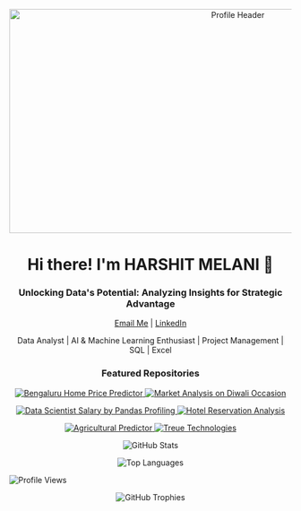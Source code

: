 <!-- Profile Header -->
<p align="center">
  <img src="https://miro.medium.com/v2/resize:fit:960/1*DwU2AWUUbZgLdHiRY-Ky5w.gif" alt="Profile Header" width="800" height="400">
</p>

<!-- Profile Information -->
<h1 align="center">Hi there! I'm HARSHIT MELANI 👋</h1>
<h3 align="center">Unlocking Data's Potential: Analyzing Insights for Strategic Advantage</h3>

<!-- Contact Information -->
<p align="center">
  <a href="mailto:HARSHIT.MELANI18@GMAIL.COM">Email Me</a> | 
  <a href="https://linkedin.com/in/harshitmelani">LinkedIn</a>
</p>

<!-- Bio -->
<p align="center">Data Analyst | AI & Machine Learning Enthusiast | Project Management | SQL | Excel</p>

<!-- Repository Links -->
<h3 align="center">Featured Repositories</h3>

<p align="center">
  <a href="https://github.com/HARSHITMELANI/begaluru-home-price-predictor">
    <img src="https://github-readme-stats.vercel.app/api/pin/?username=HARSHITMELANI&repo=begaluru-home-price-predictor&theme=dark" alt="Bengaluru Home Price Predictor">
  </a>
  <a href="https://github.com/HARSHITMELANI/market-analysis-on-diwali-occasion">
    <img src="https://github-readme-stats.vercel.app/api/pin/?username=HARSHITMELANI&repo=market-analysis-on-diwali-occasion&theme=dark" alt="Market Analysis on Diwali Occasion">
  </a>
</p>

<p align="center">
  <a href="https://github.com/HARSHITMELANI/data-scientist-salary-by-pandas-profiling">
    <img src="https://github-readme-stats.vercel.app/api/pin/?username=HARSHITMELANI&repo=data-scientist-salary-by-pandas-profiling&theme=dark" alt="Data Scientist Salary by Pandas Profiling">
  </a>
  <a href="https://github.com/HARSHITMELANI/hotel-reservation-analysis-">
    <img src="https://github-readme-stats.vercel.app/api/pin/?username=HARSHITMELANI&repo=hotel-reservation-analysis-&theme=dark" alt="Hotel Reservation Analysis">
  </a>
</p>

<p align="center">
  <a href="https://github.com/HARSHITMELANI/AGRICULTURAL-PREDICTOR-">
    <img src="https://github-readme-stats.vercel.app/api/pin/?username=HARSHITMELANI&repo=AGRICULTURAL-PREDICTOR-&theme=dark" alt="Agricultural Predictor">
  </a>
  <a href="https://github.com/HARSHITMELANI/TREUE_TECHNOLOGIES">
    <img src="https://github-readme-stats.vercel.app/api/pin/?username=HARSHITMELANI&repo=TREUE_TECHNOLOGIES&theme=dark" alt="Treue Technologies">
  </a>
</p>

<!-- GitHub Stats -->
<p align="center">
  <img src="https://github-readme-stats.vercel.app/api?username=harshitmelani&show_icons=true&theme=algolia" alt="GitHub Stats">
</p>

<!-- Top Languages -->
<p align="center">
  <img src="https://github-readme-stats.vercel.app/api/top-langs/?username=harshitmelani&layout=compact&theme=algolia" alt="Top Languages">
</p>

<!-- Profile Views -->
<p align="left">
  <img src="https://komarev.com/ghpvc/?username=harshitmelani&label=Profile%20views&color=0e75b6&style=flat" alt="Profile Views">
</p>

<!-- GitHub Trophies -->
<p align="center">
  <img src="https://github-profile-trophy.vercel.app/?username=harshitmelani&theme=flat&column=7" alt="GitHub Trophies">
</p>
